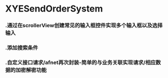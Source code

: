 # XYESendOrderSystem

### .通过在scrollerView创建常见的输入框控件实现多个输入框以及选择输入
### .添加搜索条件
### .自定义接口请求/afnet再次封装-简单的与业务关联实现请求/相应数据的加密解密功能
